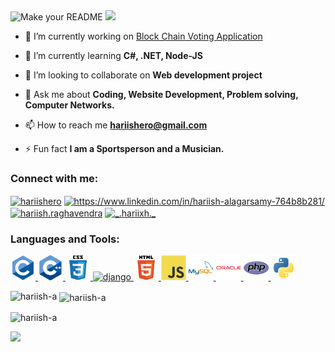 
<img width="1834" alt="Make your README" src="https://github.com/Hariish-A/Hariish-A/assets/123956773/e14d1f5b-c273-44ad-b8dd-2625eabd91d2">
<img src = "https://user-images.githubusercontent.com/73097560/115834477-dbab4500-a447-11eb-908a-139a6edaec5c.gif">


- 🔭 I’m currently working on [Block Chain Voting Application](https://github.com/Hariish-A/Block-Chain-Voting-System)

- 🌱 I’m currently learning **C#, .NET, Node-JS**

- 👯 I’m looking to collaborate on **Web development project**

- 💬 Ask me about **Coding, Website Development, Problem solving, Computer Networks.**

- 📫 How to reach me **hariishero@gmail.com**

- ⚡ Fun fact **I am a Sportsperson and a Musician.**

<h3 align="left">Connect with me:</h3>
<p align="left">
<a href="https://twitter.com/hariishero" target="blank"><img align="center" src="https://raw.githubusercontent.com/rahuldkjain/github-profile-readme-generator/master/src/images/icons/Social/twitter.svg" alt="hariishero" height="30" width="40" /></a>
<a href="https://www.linkedin.com/in/hariish-alagarsamy-764b8b281/" target="blank"><img align="center" src="https://raw.githubusercontent.com/rahuldkjain/github-profile-readme-generator/master/src/images/icons/Social/linked-in-alt.svg" alt="https://www.linkedin.com/in/hariish-alagarsamy-764b8b281/" height="30" width="40" /></a>
<a href="https://fb.com/hariish.raghavendra" target="blank"><img align="center" src="https://raw.githubusercontent.com/rahuldkjain/github-profile-readme-generator/master/src/images/icons/Social/facebook.svg" alt="hariish.raghavendra" height="30" width="40" /></a>
<a href="https://instagram.com/_.hariixh._" target="blank"><img align="center" src="https://raw.githubusercontent.com/rahuldkjain/github-profile-readme-generator/master/src/images/icons/Social/instagram.svg" alt="_.hariixh._" height="30" width="40" /></a>
</p>

<h3 align="left">Languages and Tools:</h3>
<p align="left"> <a href="https://www.cprogramming.com/" target="_blank" rel="noreferrer"> <img src="https://raw.githubusercontent.com/devicons/devicon/master/icons/c/c-original.svg" alt="c" width="40" height="40"/> </a> <a href="https://www.w3schools.com/cpp/" target="_blank" rel="noreferrer"> <img src="https://raw.githubusercontent.com/devicons/devicon/master/icons/cplusplus/cplusplus-original.svg" alt="cplusplus" width="40" height="40"/> </a> <a href="https://www.w3schools.com/css/" target="_blank" rel="noreferrer"> <img src="https://raw.githubusercontent.com/devicons/devicon/master/icons/css3/css3-original-wordmark.svg" alt="css3" width="40" height="40"/> </a> <a href="https://www.djangoproject.com/" target="_blank" rel="noreferrer"> <img src="https://cdn.worldvectorlogo.com/logos/django.svg" alt="django" width="40" height="40"/> </a> <a href="https://www.w3.org/html/" target="_blank" rel="noreferrer"> <img src="https://raw.githubusercontent.com/devicons/devicon/master/icons/html5/html5-original-wordmark.svg" alt="html5" width="40" height="40"/> </a> <a href="https://developer.mozilla.org/en-US/docs/Web/JavaScript" target="_blank" rel="noreferrer"> <img src="https://raw.githubusercontent.com/devicons/devicon/master/icons/javascript/javascript-original.svg" alt="javascript" width="40" height="40"/> </a> <a href="https://www.mysql.com/" target="_blank" rel="noreferrer"> <img src="https://raw.githubusercontent.com/devicons/devicon/master/icons/mysql/mysql-original-wordmark.svg" alt="mysql" width="40" height="40"/> </a> <a href="https://www.oracle.com/" target="_blank" rel="noreferrer"> <img src="https://raw.githubusercontent.com/devicons/devicon/master/icons/oracle/oracle-original.svg" alt="oracle" width="40" height="40"/> </a> <a href="https://www.php.net" target="_blank" rel="noreferrer"> <img src="https://raw.githubusercontent.com/devicons/devicon/master/icons/php/php-original.svg" alt="php" width="40" height="40"/> </a> <a href="https://www.python.org" target="_blank" rel="noreferrer"> <img src="https://raw.githubusercontent.com/devicons/devicon/master/icons/python/python-original.svg" alt="python" width="40" height="40"/> </a> </p>

<p><img align="left" src="https://github-readme-stats.vercel.app/api/top-langs?username=hariish-a&show_icons=true&locale=en&layout=compact" alt="hariish-a" /></p>

<p>&nbsp;<img align="center" src="https://github-readme-stats.vercel.app/api?username=hariish-a&show_icons=true&locale=en" alt="hariish-a" /></p>

<p><img align="center" src="https://github-readme-streak-stats.herokuapp.com/?user=hariish-a&" alt="hariish-a" /></p>
<img src = "https://user-images.githubusercontent.com/74038190/225813708-98b745f2-7d22-48cf-9150-083f1b00d6c9.gif">


